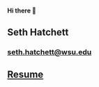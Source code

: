 #### Hi there 👋
## Seth Hatchett
### seth.hatchett@wsu.edu
## [Resume](https://github.com/SethHatchett/SethHatchett/blob/main/Resume)
<!--
**SethHatchett/SethHatchett** is a ✨ _special_ ✨ repository because its `README.md` (this file) appears on your GitHub profile.

Here are some ideas to get you started:

- 🔭 I’m currently working on ...
- 🌱 I’m currently learning ...
- 👯 I’m looking to collaborate on ...
- 🤔 I’m looking for help with ...
- 💬 Ask me about ...
- 📫 How to reach me: ...
- 😄 Pronouns: ...
- ⚡ Fun fact: ...
-->
